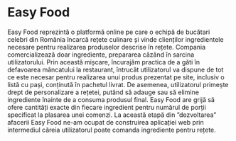# Easy Food

Easy Food reprezintă o platformă online pe care o echipă de bucătari celebri din România încarcă rețete culinare și vinde clienților ingredientele necesare pentru realizarea produselor descrise în rețete. Compania comercializează doar ingrediente, prepararea căzând în sarcina utilizatorului. Prin această mișcare, încurajăm practica de a găti în defavoarea mâncatului la restaurant, întrucât utilizatorul va dispune de tot ce este necesar pentru realizarea unui produs prezentat pe site, inclusiv o listă cu pași, conținută în pachetul livrat. De asemenea, utilizatorul primește drept de personalizare a rețetei, putând să adauge sau să elimine ingrediente înainte de a consuma produsul final. Easy Food are grijă să ofere cantități exacte din fiecare ingredient pentru numărul de porții specificat la plasarea unei comenzi.
La această etapă din ”dezvoltarea” afacerii Easy Food ne-am ocupat de construirea aplicației web prin intermediul căreia utilizatorul poate comanda ingrediente pentru rețete.
